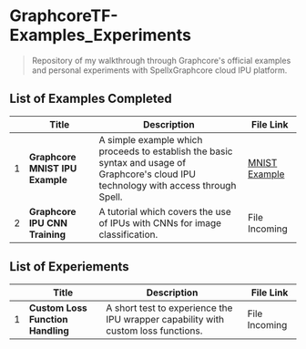 # GraphcoreTF-Examples_Experiments
> Repository of my walkthrough through Graphcore's official examples and personal experiments with SpellxGraphcore cloud IPU platform.

## List of Examples Completed
| |**Title**|**Description**|**File Link**|
|-|---------|----------------|--------------|
|1| **Graphcore MNIST IPU Example** |A simple example which proceeds to establish the basic syntax and usage of Graphcore's cloud IPU  technology with access through Spell.|[MNIST Example](https://github.com/UmbertoFasci/GraphcoreTF-Examples_Experiments/blob/main/MNIST_example.md)|
|2|**Graphcore IPU CNN Training**|A tutorial which covers the use of IPUs with CNNs for image classification.|File Incoming|

## List of Experiements
| |**Title**|**Description**|**File Link**|
|-|---------|---------------|-------------|
|1|**Custom Loss Function Handling**|A short test to experience the IPU wrapper capability with custom loss functions.|File Incoming|
